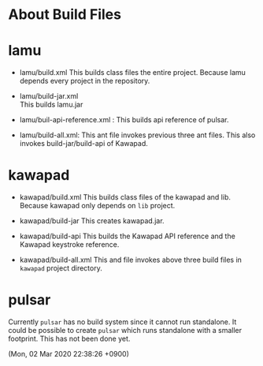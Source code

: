   
  About Build Files
====================== 

# lamu

- lamu/build.xml
  This builds class files the entire project.
  Because lamu depends every project in the repository. 

- lamu/build-jar.xml          
  This builds lamu.jar 
  
- lamu/buil-api-reference.xml :
  This builds api reference of pulsar.
 
- lamu/build-all.xml:
  This ant file invokes previous three ant files.
  This also invokes build-jar/build-api of Kawapad.

# kawapad

- kawapad/build.xml
  This builds class files of the kawapad and lib.
  Because kawapad only depends on `lib` project.
  
- kawapad/build-jar
  This creates kawapad.jar.
  
- kawapad/build-api
  This builds the Kawapad API reference and the Kawapad keystroke reference.

- kawapad/build-all.xml
  This and file invokes above three build files in `kawapad` project directory.  
 

# pulsar

Currently `pulsar` has no build system since it cannot run standalone. It could be possible
to create `pulsar` which runs standalone with a smaller footprint. This has not been done yet.



(Mon, 02 Mar 2020 22:38:26 +0900)

